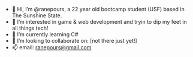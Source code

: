 - 👋 Hi, I’m @ranepours, a 22 year old bootcamp student (USF) based in The Sunshine State.
- 👀 I’m interested in game & web development and tryin to dip my feet in all things tech!
- 🌱 I’m currently learning C#
- 💞️ I’m looking to collaborate on: [not there just yet!]
- 📫 email: ranepours@gmail.com

<!---
ranepours/ranepours is a ✨ special ✨ repository because its `README.md` (this file) appears on your GitHub profile.
You can click the Preview link to take a look at your changes.
--->
